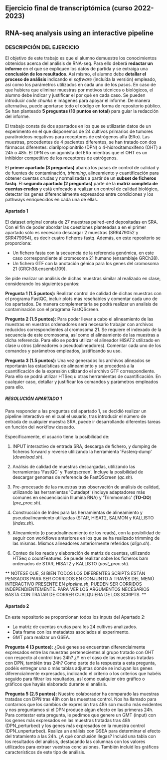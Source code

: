 ## Ejercicio final de transcriptómica (curso 2022-2023)

## RNA-seq analysis using an interactive pipeline


### DESCRIPCIÓN DEL EJERCICIO

El objetivo de este trabajo es que el alumno demuestre los conocimientos obtenidos acerca del análisis de RNA-seq. Para ello deberá **redactar un informe** en el que se expliquen los datos de partida y se extraiga una **conclusión de los resultados**. Así mismo, el alumno debe **detallar el proceso de análisis** indicando el *software* (incluída la versión) empleado, así como los parámetros utilizados en cada uno de los pasos. En caso de que hubiera que eliminar muestras por motivos técnicos o biológicos, el alumno debe indicar y justificar el por qué en cada caso. Se pueden introducir *code chunks* e imágenes para apoyar el informe. De manera alternativa, puede aportarse todo el código en forma de repositorio público. Se han planteado **5 preguntas (10 puntos en total)** para guiar la redacción del informe.

El trabajo consta de dos apartados en los que se utilizarán datos de un experimento en el que disponemos de 24 cultivos primarios de tumores paratiroideos negativos para receptores de estrógenos alfa (ERα). Las muestras, procedentes de 4 pacientes diferentes, se han tratado con dos fármacos diferentes: diarilpropionitrilo (DPN) o 4-hidroxitamoxifeno (OHT) a 24h o 48h. El DPN es un agonista del ERα mientras que el OHT es un inhibidor competitivo de los receptores de estrógenos.

El **primer apartado (3 preguntas)** abarca los pasos de control de calidad y de fuentes de contaminación, *trimming*, alineamiento y cuantificación para obtener cuentas crudas y normalizadas a partir de un **subset de ficheros fastq**. El **segundo apartado (2 preguntas)** parte de la **matriz completa de cuentas crudas** y está enfocado a realizar un control de calidad biológico, detectar los genes diferencialmente expresados entre condiciones y los pathways enriquecidos en cada una de ellas.

#### Apartado 1

El dataset original consta de 27 muestras paired-end depositadas en SRA. Con el fin de poder abordar las cuestiones planteadas a en el primer apartado sólo es necesario descargar 2 muestras (SRR479052 y SRR479054), es decir cuatro ficheros fastq. Además, en este repositorio se proporciona:

- Un fichero fasta con la secuencia de la referencia genómica, en este caso correspondiente al cromosoma 21 humano (ensamblaje GRCh38).
- Un fichero GTF con la anotación génica para los genes del cromosoma 21 (GRCh38.ensembl.109).

Se pide realizar un análisis de dichas muestras similar al realizado en clase, considerando los siguientes puntos:

**Pregunta 1 (1.5 puntos):** Realizar control de calidad de dichas muestras con el programa FastQC, incluir plots más reseñables y comentar cada uno de los apartados. De manera complementaria se podrá realizar un analisis de contaminación con el programa FastQScreen.

**Pregunta 2 (1.5 puntos):** Para poder llevar a cabo el alineamiento de las muestras en vuestros ordenadores será necesario trabajar con archivos reducidos correspondientes al cromosoma 21. Se requiere el indexado de la secuencia de este cromosoma, así como el alineamiento de las muestras a dicha referencia. Para ello se podrá utilizar el alineador HISAT2 utilizado en clase u otros (alineadores o pseudoalineadores). Comentar cada uno de los comandos y parámetros empleados, justificando su uso.

**Pregunta 3 (1.5 puntos):** Una vez generados los archivos alineados se reportarán las estadísticas de alineamiento y se procederá a la cuantificación de la expresión utilizando el archivo GTF correspondiente. Para ello se podrá utilizar HTSeq u otras herramientas de cuantificación. En cualquier caso, detallar y justificar los comandos y parámetros empleados para ello.

##### RESOLUCIÓN APARTADO 1

Para responder a las preguntas del apartado 1, se decidió realizar un pipeline interactivo en el cual el usuario, tras introducir el número de entrada de cualquier muestra SRA, puede ir desarrollando diferentes tareas en función del workflow deseado.

Específicamente, el usuario tiene la posibilidad de:

1. INPUT interactivo de entrada SRA, descarga de fichero, y dumping de ficheros forward y reverse utilizando la herramienta 'Fasterq-dump' (*download.sh*).

2. Análisis de calidad de muestras descargadas, utilizando las herramientas 'FastQC' y 'Fastqscreen'. Incluye la posibilidad de descargar genomas de referencia de FastQScreen (*qc.sh*).

3. Pre-procesado de las muestras tras observación de análisis de calidad, utilizando las herramientas 'Cutadapt' (incluye adaptadores más comunes en secuenciación Illumina RNA) y 'Trimmomatic' (**TO-DO**) (*pre_proc.sh*).

4. Construcción de Index para las herramientas de alineamiento y pseudoalineamiento utilizadas (STAR, HISAT2, SALMON y KALLISTO (*index.sh*).

5. Alineamiento (o pseudoalineamiento de los reads), con la posibilidad de seguir con workflows anteriores en los que se ha realizado trimming de las mismas. Mismos alineadores anteriormente referidos (*align.sh*).

6. Conteo de los reads y elaboración  de matriz de cuentas, utilizando HTSeq o countFeatures. Se puede realizar sobre los ficheros bam ordenados de STAR, HISAT2 y KALLISTO (*post_proc.sh*).

** NÓTESE QUE, SI BIEN TODOS LOS DIFERENTES SCRIPTS ESTÁN PENSADOS PARA SER CORRIDOS EN CONJUNTO A TRAVÉS DEL MENÚ INTERACTIVO PRESENTE EN *pipeline.sh*, PUEDEN SER CORRIDOS INDEPENDIENTEMENTE. PARA VER LOS ARGUMENTOS NECESARIOS BASTA CON TRATAR DE CORRER CUALQUIERA DE LOS SCRIPTS. **



#### Apartado 2

En este repositorio se proporcionan todos los inputs del Apartado 2:

- La matriz de cuentas crudas para los 24 cultivos analizados. 
- Data frame con los metadatos asociados al experimento.
- GMT para realizar un GSEA.

**Pregunta 4 (3 puntos):** ¿Qué genes se encuentran diferencialmente expresados entre las muestras pertenecientes al grupo tratado con OHT con respecto al control tras 24h? ¿Y en el caso de las muestras tratadas con DPN, también tras 24h? Como parte de la respuesta a esta pregunta, podéis entregar una o más tablas adjuntas donde se incluyan los genes diferencialmente expresados, indicando el criterio o los criterios que habéis seguido para filtrar los resultados, así como cualquier otro gráfico o gráficos que hayáis elaborado durante el análisis.

**Pregunta 5 (2.5 puntos):** Nuestro colaborador ha comparado las muestras tratadas con DPN tras 48h con las muestras control. Nos ha llamado para contarnos que los cambios de expresión tras 48h son mucho más evidentes y nos preguntamos si el DPN produce algún efecto en las primeras 24h. Para contestar esta pregunta, le pedimos que genere un GMT (input) con los genes más expresados en las muestras tratadas tras 48h (DPN_perturbed) y los genes más expresados en la muestra control (DPN_unperturbed). Realiza un análisis con GSEA para determinar el efecto del tratamiento a las 24h. ¿A qué conclusión llegas? Incluid una tabla con los resultados del análisis, destacando las columnas con los valores utilizados para extraer vuestras conclusiones. También incluid los gráficos característicos de este tipo de análisis.
